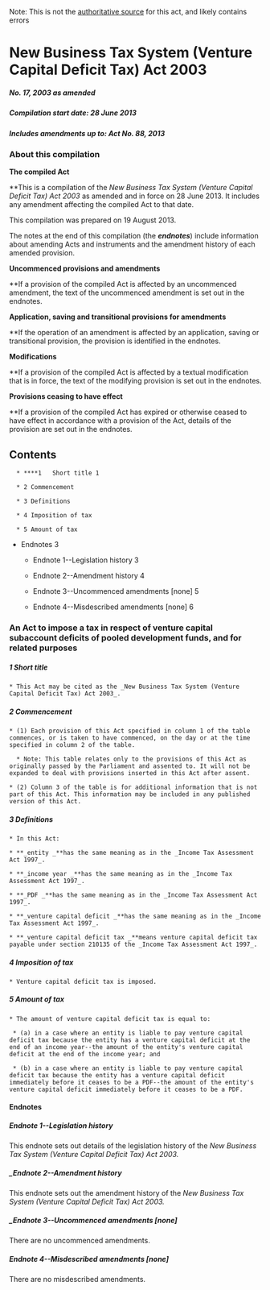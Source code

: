 Note: This is not the [authoritative source](https://www.comlaw.gov.au/Details/C2013C00448) for this act, and likely contains errors

# New Business Tax System (Venture Capital Deficit Tax) Act 2003

##### No. 17, 2003 as amended

##### Compilation start date: 28 June 2013

##### Includes amendments up to: Act No. 88, 2013

### About this compilation

**The compiled Act**

**This is a compilation of the _New Business Tax System (Venture Capital Deficit Tax) Act 2003_ as amended and in force on 28 June 2013. It includes any amendment affecting the compiled Act to that date.

This compilation was prepared on 19 August 2013.

The notes at the end of this compilation (the **_endnotes_**) include information about amending Acts and instruments and the amendment history of each amended provision.

**Uncommenced provisions and amendments**

**If a provision of the compiled Act is affected by an uncommenced amendment, the text of the uncommenced amendment is set out in the endnotes.

**Application, saving and transitional provisions for amendments**

**If the operation of an amendment is affected by an application, saving or transitional provision, the provision is identified in the endnotes.

**Modifications**

**If a provision of the compiled Act is affected by a textual modification that is in force, the text of the modifying provision is set out in the endnotes. 

**Provisions ceasing to have effect**

**If a provision of the compiled Act has expired or otherwise ceased to have effect in accordance with a provision of the Act, details of the provision are set out in the endnotes.

## Contents

      * ****1	Short title	1

      * 2 Commencement 

      * 3 Definitions 

      * 4 Imposition of tax 

      * 5 Amount of tax 

  * Endnotes	3

     * Endnote 1--Legislation history	3

     * Endnote 2--Amendment history	4

     * Endnote 3--Uncommenced amendments [none]	5

     * Endnote 4--Misdescribed amendments [none]	6

### An Act to impose a tax in respect of venture capital subaccount deficits of pooled development funds, and for related purposes

##### 1  Short title

    * This Act may be cited as the _New Business Tax System (Venture Capital Deficit Tax) Act 2003_.

##### 2  Commencement

    * (1) Each provision of this Act specified in column 1 of the table commences, or is taken to have commenced, on the day or at the time specified in column 2 of the table.

      * Note: This table relates only to the provisions of this Act as originally passed by the Parliament and assented to. It will not be expanded to deal with provisions inserted in this Act after assent.

    * (2) Column 3 of the table is for additional information that is not part of this Act. This information may be included in any published version of this Act.

##### 3  Definitions

    * In this Act: 

    * **_entity _**has the same meaning as in the _Income Tax Assessment Act 1997_.

    * **_income year _**has the same meaning as in the _Income Tax Assessment Act 1997_.

    * **_PDF _**has the same meaning as in the _Income Tax Assessment Act 1997_.

    * **_venture capital deficit _**has the same meaning as in the _Income Tax Assessment Act 1997_.

    * **_venture capital deficit tax _**means venture capital deficit tax payable under section 210135 of the _Income Tax Assessment Act 1997_.

##### 4  Imposition of tax

    * Venture capital deficit tax is imposed.

##### 5  Amount of tax

    * The amount of venture capital deficit tax is equal to: 

     * (a) in a case where an entity is liable to pay venture capital deficit tax because the entity has a venture capital deficit at the end of an income year--the amount of the entity's venture capital deficit at the end of the income year; and

     * (b) in a case where an entity is liable to pay venture capital deficit tax because the entity has a venture capital deficit immediately before it ceases to be a PDF--the amount of the entity's venture capital deficit immediately before it ceases to be a PDF.

#### Endnotes

##### Endnote 1--Legislation history

This endnote sets out details of the legislation history of the _New Business Tax System (Venture Capital Deficit Tax) Act 2003._

##### _Endnote 2--Amendment history

This endnote sets out the amendment history of the _New Business Tax System (Venture Capital Deficit Tax) Act 2003._

##### _Endnote 3--Uncommenced amendments [none]

There are no uncommenced amendments.

##### Endnote 4--Misdescribed amendments [none]

There are no misdescribed amendments.

